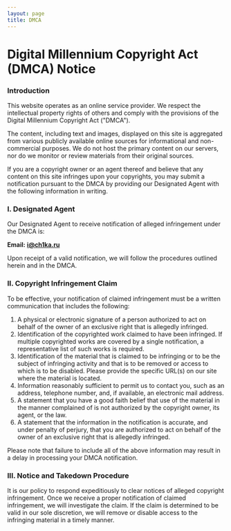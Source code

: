 ```yaml
---
layout: page
title: DMCA
---
```


# Digital Millennium Copyright Act (DMCA) Notice

### Introduction
This website operates as an online service provider. We respect the intellectual property rights of others and comply with the provisions of the Digital Millennium Copyright Act ("DMCA").

The content, including text and images, displayed on this site is aggregated from various publicly available online sources for informational and non-commercial purposes. We do not host the primary content on our servers, nor do we monitor or review materials from their original sources.

If you are a copyright owner or an agent thereof and believe that any content on this site infringes upon your copyrights, you may submit a notification pursuant to the DMCA by providing our Designated Agent with the following information in writing.

### I. Designated Agent
Our Designated Agent to receive notification of alleged infringement under the DMCA is:

**Email:** **i@ch1ka.ru**

Upon receipt of a valid notification, we will follow the procedures outlined herein and in the DMCA.

### II. Copyright Infringement Claim
To be effective, your notification of claimed infringement must be a written communication that includes the following:

1.  A physical or electronic signature of a person authorized to act on behalf of the owner of an exclusive right that is allegedly infringed.
2.  Identification of the copyrighted work claimed to have been infringed. If multiple copyrighted works are covered by a single notification, a representative list of such works is required.
3.  Identification of the material that is claimed to be infringing or to be the subject of infringing activity and that is to be removed or access to which is to be disabled. Please provide the specific URL(s) on our site where the material is located.
4.  Information reasonably sufficient to permit us to contact you, such as an address, telephone number, and, if available, an electronic mail address.
5.  A statement that you have a good faith belief that use of the material in the manner complained of is not authorized by the copyright owner, its agent, or the law.
6.  A statement that the information in the notification is accurate, and under penalty of perjury, that you are authorized to act on behalf of the owner of an exclusive right that is allegedly infringed.

Please note that failure to include all of the above information may result in a delay in processing your DMCA notification.

### III. Notice and Takedown Procedure
It is our policy to respond expeditiously to clear notices of alleged copyright infringement. Once we receive a proper notification of claimed infringement, we will investigate the claim. If the claim is determined to be valid in our sole discretion, we will remove or disable access to the infringing material in a timely manner. 